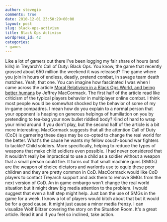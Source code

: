 ```yaml
---
author: stevegio
comments: true
date: 2010-12-01 23:50:29+00:00
layout: post
slug: black-ops-activism
title: Black Ops Activism
wordpress_id: 42
categories:
- games
---
```


Like a lot of gamers out there I've been logging my fair share of hours (and kills) in Treyarch's Call of Duty: Black Ops. You know, the game that recently grossed about 650 million the weekend it was released? The game where you join in hours of endless, deadly, pretend combat, in savage team death matches. Yeah, that one.
You can imagine how fascinated I was when I came across the article [Moral Relativism in a Black Ops World, and being better humans](http://sidemission.com/index.php/moral-relativism-in-a-black-ops-world-and-being-better-humans) by Jeffrey MacCormack.  The first half of the article read like criticism of the typical players behavior in multiplayer online combat. I think most people would be somewhat shocked by the behavior of some of my in-game compadres.  I mean how do you explain to a normal person that your opponent is heaping on generous helpings of humiliation on you by pretending to tea-bag your now bullet riddled body? Kind of hard to wrap your mind around if you don't play, but the second half of the article is a bit more interesting.
MacCormack suggests that all the attention Call of Duty (CoD) is garnering these days may be co-opted to change the real world for the better.  What's the cause he wants my fellow couch-bound war fighters to tackle? Child soldiers. More specifically, helping to reduce the types of weapons that make child soldiers even possible. 
I had never considered that it wouldn't really be impractical to use a child as a soldier without a weapon that a small person could fire. It turns out that small machine guns (SMGs) are the weapon of choice dictators and warlords use to equip these poor children and they are pretty common in CoD.  MacCormack would like CoD players to contact Treyarch support and ask them to remove SMGs from the next version of CoD.  An in game embargo won't change the real world situation but it might draw big media attention to the problem. I would suggest that even a half step might help. Just ban the use of SMGs in the game for a week. I know a lot of players would bitch about that but it would be for a good cause. It might just cause a minor media frenzy. I can visualize Wolf Blitzer covering the story on the Situation Room.
It's a great article. Read it and if you feel so inclined, take action.


